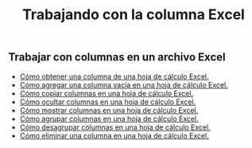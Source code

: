 ﻿---
title: Trabajando con la columna Excel
second_title: Aspose.Cells Cloud Documen
linktitle: Columna
type: docs
url: /es/columns/
aliases: [/working-with-columns/]
keywords: REST API, columns, spreadsheets, exce
description: "Cells.Cloud API para Excel operar: mostrar columnas de una hoja de trabajo Excel"
weight: 100
kwords: Excel, Office Nube, REST API, Hoja de cálculo, PDF, CSV, Json, Markdown, Columnas
---
## Trabajar con columnas en un archivo Excel

- [Cómo obtener una columna de una hoja de cálculo Excel.](/cells/es/columns/get/)
- [Cómo agregar una columna vacía en una hoja de cálculo Excel.](/cells/es/columns/add/)
- [Cómo copiar columnas en una hoja de cálculo Excel.](/cells/es/columns/copy/)
- [Cómo ocultar columnas en una hoja de cálculo Excel.](/cells/es/columns/hide/)
- [Cómo mostrar columnas en una hoja de cálculo Excel.](/cells/es/columns/unhide/)
- [Cómo agrupar columnas en una hoja de cálculo Excel.](/cells/es/columns/group/)
- [Cómo desagrupar columnas en una hoja de cálculo Excel.](/cells/es/columns/ungroup/)
- [Cómo eliminar una columna en una hoja de cálculo Excel.](/cells/es/columns/delete/)
